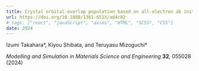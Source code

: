 ```yaml
---
title: Crystal orbital overlap population based on all-electron ab initio simulation with numeric atom-centered orbitals and its application to chemical-bonding analysis in Li-intercalated layered materials
url: https://doi.org/10.1088/1361-651X/ad4c82
# tags: ["react", "javaScript", "axios", "HTML", "SCSS", "CSS"]
date: 2024
---
```


Izumi Takahara*, Kiyou Shibata, and Teruyasu Mizoguchi*

*Modelling and Simulation in Materials Science and Engineering* **32**, 055028 (2024)